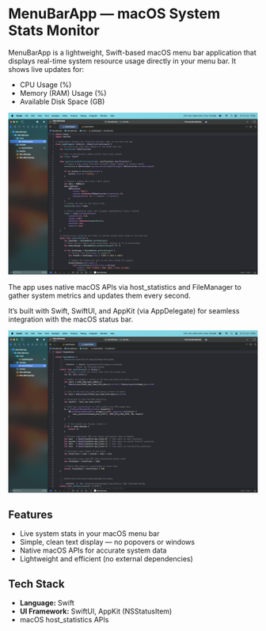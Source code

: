 # MenuBarApp — macOS System Stats Monitor

MenuBarApp is a lightweight, Swift-based macOS menu bar application that displays real-time system resource usage directly in your menu bar. It shows live updates for:

- CPU Usage (%)
- Memory (RAM) Usage (%)
- Available Disk Space (GB)

![Screenshot of RisenWiki app](images/screenshotAppDelegate.png)

The app uses native macOS APIs via host_statistics and FileManager to gather system metrics and updates them every second.

It’s built with Swift, SwiftUI, and AppKit (via AppDelegate) for seamless integration with the macOS status bar.

![Screenshot of RisenWiki app](images/screenshotSystemStats.png)

## Features
- Live system stats in your macOS menu bar
- Simple, clean text display — no popovers or windows
- Native macOS APIs for accurate system data
- Lightweight and efficient (no external dependencies)

## Tech Stack

- **Language:** Swift 
- **UI Framework:** SwiftUI, AppKit (NSStatusItem)
- macOS host_statistics APIs